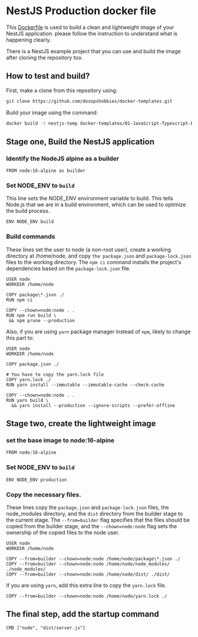 # NestJS Production docker file

This [Dockerfile](./Dockerfile) is used to build a clean and lightweight image of your NestJS application. please follow the instruction to understand what is happening clearly.

There is a NestJS example project that you can use and build the image after cloning the repository too.


## How to test and build?

First, make a clone from this repository using:

```bash
git clone https://github.com/devopshobbies/docker-templates.git
```

Build your image using the command:

```bash
docker build -t nestjs-temp docker-templates/01-JavaScript-Typescript-Backend/frameworks/nestjs
```

## Stage one, Build the NestJS application

### Identify the NodeJS alpine as a builder

```docker
FROM node:16-alpine as builder
```

### Set NODE_ENV to `build`

This line sets the NODE_ENV environment variable to build. This tells Node.js that we are in a build environment, which can be used to optimize the build process.

```docker
ENV NODE_ENV build
```

### Build commands

These lines set the user to node (a non-root user), create a working directory at /home/node, and copy `the package.json` and `package-lock.json` files to the working directory. The `npm ci` command installs the project's dependencies based on the `package-lock.json` file.

```docker
USER node
WORKDIR /home/node

COPY package\*.json ./
RUN npm ci

COPY --chown=node:node . .
RUN npm run build \
 && npm prune --production
```

Also, if you are using `yarn` package manager instead of `npm`, likely to change this part to:

```docker
USER node
WORKDIR /home/node

COPY package.json ./

# You have to copy the yarn.lock file
COPY yarn.lock ./
RUN yarn install --immutable --immutable-cache --check-cache

COPY --chown=node:node . .
RUN yarn build \
  && yarn install --production --ignore-scripts --prefer-offline
```

## Stage two, create the lightweight image

### set the base image to node:16-alpine

```docker
FROM node:16-alpine
```

### Set NODE_ENV to `build`

```docker
ENV NODE_ENV production
```

### Copy the necessary files.

These lines copy the `package.json` and `package-lock.json` files, the node_modules directory, and the `dist` directory from the builder stage to the current stage. The `--from=builder` flag specifies that the files should be copied from the builder stage, and the `--chown=node:node` flag sets the ownership of the copied files to the node user.

```docker
USER node
WORKDIR /home/node

COPY --from=builder --chown=node:node /home/node/package\*.json ./
COPY --from=builder --chown=node:node /home/node/node_modules/ ./node_modules/
COPY --from=builder --chown=node:node /home/node/dist/ ./dist/
```

If you are using `yarn`, add this extra line to copy the `yarn.lock` file.
```docker
COPY --from=builder --chown=node:node /home/node/yarn.lock ./
```

## The final step, add the startup command

```docker
CMD ["node", "dist/server.js"]
```
